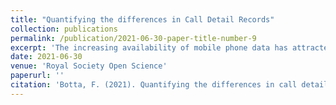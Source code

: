 ```yaml
---
title: "Quantifying the differences in Call Detail Records"
collection: publications
permalink: /publication/2021-06-30-paper-title-number-9
excerpt: 'The increasing availability of mobile phone data has attracted the attention of several researchers interested in studying our collective behaviour. Our interactions with the phone network can take several forms, from SMS messages to phone calls and data usage. Typically, mobile phone data are released to researchers in the form of call detail records, which contain records of different types of interactions, and can be used to analyse various aspects of our behaviour. However, the inherently behavioural nature of these interactions may result in differences between how we make phone calls and receive text messages. Studies which rely on data derived from these interactions, therefore, need to carefully consider these differences. Here, we aim to investigate differences and limitations of different types of mobile phone interactions data by analysing a large mobile phone dataset. We study the relationship between different types of interactions and show how it changes over time. We anticipate our findings to be of interest to all researchers working in the area of computational social science.'
date: 2021-06-30
venue: 'Royal Society Open Science'
paperurl: ''
citation: 'Botta, F. (2021). Quantifying the differences in call detail records. Royal Society Open Science, 8(6), 201443.'
---
```

